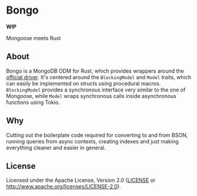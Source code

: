 # Bongo

**WIP**

Mongoose meets Rust

## About

Bongo is a MongoDB ODM for Rust, which provides wrappers around the [official driver](https://github.com/mongodb/mongo-rust-driver). It's centered around the `BlockingModel` and `Model` traits, which can easily be implemented on structs using procedural macros. `BlockingModel` provides a synchronous interface very similar to the one of Mongoose, while `Model` wraps synchronous calls inside asynchronous functions using Tokio.

## Why

Cutting out the boilerplate code required for converting to and from BSON, running queries from async contexts, creating indexes and just making everything cleaner and easier in general.

## License

Licensed under the Apache License, Version 2.0 ([LICENSE](LICENSE) or http://www.apache.org/licenses/LICENSE-2.0).
